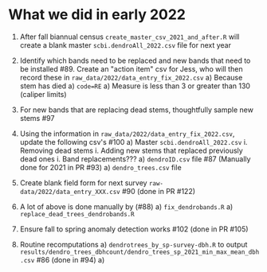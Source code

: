 # What we did in early 2022

1. After fall biannual census `create_master_csv_2021_and_after.R` will create a blank master `scbi.dendroAll_2022.csv` file for next year
1. Identify which bands need to be replaced and new bands that need to be installed #89. Create an "action item" csv for Jess, who will then record these in `raw_data/2022/data_entry_fix_2022.csv`
    a) Because stem has died
    a) `code=RE`
    a) Measure is less than 3 or greater than 130 (caliper limits)
1. For new bands that are replacing dead stems, thoughtfully sample new stems #97
1. Using the information in `raw_data/2022/data_entry_fix_2022.csv`, update the following csv's #100
    a) Master `scbi.dendroAll_2022.csv`
        i. Removing dead stems
        i. Adding new stems that replaced previously dead ones
        i. Band replacements???
    a) `dendroID.csv` file #87 (Manually done for 2021 in PR #93)
    a) `dendro_trees.csv` file 
1. Create blank field form for next survey `raw-data/2022/data_entry_XXX.csv` #90 (done in PR #122) 



1. A lot of above is done manually by (#88)
    a) `fix_dendrobands.R`
    a) `replace_dead_trees_dendrobands.R`
1. Ensure fall to spring anomaly detection works #102 (done in PR #105)
1. Routine recomputations
    a) `dendrotrees_by_sp-survey-dbh.R` to output `results/dendro_trees_dbhcount/dendro_trees_sp_2021_min_max_mean_dbh.csv` #86 (done in #94)
    a)